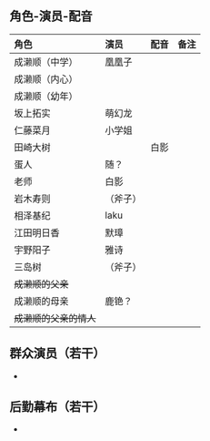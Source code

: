 ## 角色-演员-配音
|角色|演员|配音|备注|
|:---------|:---------|:---------|:---------|
|成濑顺（中学）|凰凰子|   |   |
|成濑顺（内心）|   |   |   |
|成濑顺（幼年）|   |   |   |
|坂上拓实|萌幻龙|   |   |
|仁藤菜月|小学姐|   |   |
|田崎大树|   |白影|   |
|蛋人|随？|   |   |
|老师|白影|   |   |
|岩木寿则|（斧子）|   |   |
|相泽基纪|laku|   |   |
|江田明日香|默璋|   |   |
|宇野阳子|雅诗|   |   |
|三岛树|（斧子）|   |   |
|~~成濑顺的父亲~~|   |   |   |
|成濑顺的母亲|鹿铯？|   |   |
|~~成濑顺的父亲的情人~~|   |   |   |


## 群众演员（若干）
-

## 后勤幕布（若干）
-